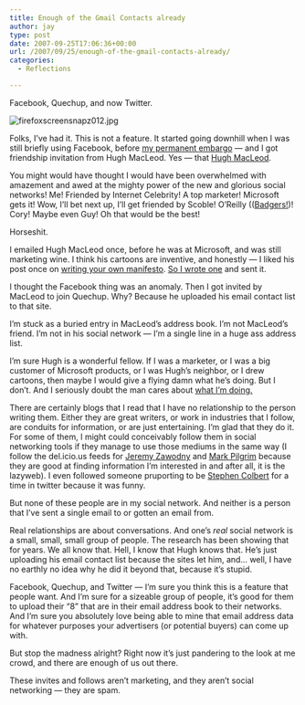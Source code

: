 ```yaml
---
title: Enough of the Gmail Contacts already
author: jay
type: post
date: 2007-09-25T17:06:36+00:00
url: /2007/09/25/enough-of-the-gmail-contacts-already/
categories:
  - Reflections

---
```

Facebook, Quechup, and now Twitter.

![firefoxscreensnapz012.jpg][1]

Folks, I’ve had it. This is not a feature. It started going downhill when I was still briefly using Facebook, before [my permanent embargo][2] — and I got friendship invitation from Hugh MacLeod. Yes — that [Hugh MacLeod][3].

You might would have thought I would have been overwhelmed with amazement and awed at the mighty power of the new and glorious social networks! Me! Friended by Internet Celebrity! A top marketer! Microsoft gets it! Wow, I’ll bet next up, I’ll get friended by Scoble! O’Reilly (([Badgers!][4])! Cory! Maybe even Guy! Oh that would be the best!

Horseshit.

I emailed Hugh MacLeod once, before he was at Microsoft, and was still marketing wine. I think his cartoons are inventive, and honestly — I liked his post once on [writing your own manifesto][5]. [So I wrote one][6] and sent it.

I thought the Facebook thing was an anomaly. Then I got invited by MacLeod to join Quechup. Why? Because he uploaded his email contact list to that site.

I’m stuck as a buried entry in MacLeod’s address book. I’m not MacLeod’s friend. I’m not in his social network — I’m a single line in a huge ass address list.

I’m sure Hugh is a wonderful fellow. If I was a marketer, or I was a big customer of Microsoft products, or I was Hugh’s neighbor, or I drew cartoons, then maybe I would give a flying damn what he’s doing. But I don’t. And I seriously doubt the man cares about [what I’m doing.][7]

There are certainly blogs that I read that I have no relationship to the person writing them. Either they are great writers, or work in industries that I follow, are conduits for information, or are just entertaining. I’m glad that they do it. For some of them, I might could conceivably follow them in social networking tools if they manage to use those mediums in the same way (I follow the del.icio.us feeds for [Jeremy Zawodny][8] and [Mark Pilgrim][9] because they are good at finding information I’m interested in and after all, it is the lazyweb). I even followed someone pruporting to be [Stephen Colbert][10] for a time in twitter because it was funny.

But none of these people are in my social network. And neither is a person that I’ve sent a single email to or gotten an email from.

Real relationships are about conversations. And one’s _real_ social network is a small, small, small group of people. The research has been showing that for years. We all know that. Hell, I know that Hugh knows that. He’s just uploading his email contact list because the sites let him, and… well, I have no earthly no idea why he did it beyond that, because it’s stupid.

Facebook, Quechup, and Twitter — I’m sure you think this is a feature that people want. And I’m sure for a sizeable group of people, it’s good for them to upload their “8” that are in their email address book to their networks. And I’m sure you absolutely love being able to mine that email address data for whatever purposes your advertisers (or potential buyers) can come up with.

But stop the madness alright? Right now it’s just pandering to the look at me crowd, and there are enough of us out there.

These invites and follows aren’t marketing, and they aren’t social networking — they are spam.

 [1]: https://cdn.rambleon.org/migrate/2007/09/firefoxscreensnapz012.jpg
 [2]: https://rambleon.org/2007/08/15/in-moratorium-permenantly/
 [3]: http://www.gapingvoid.com/
 [4]: https://rambleon.org/2007/05/11/beat-like-a-dead-krzyzanowskisaurus/
 [5]: http://www.gapingvoid.com/Moveable_Type/archives/003455.html
 [6]: https://rambleon.org/2006/11/24/my-manifesto/
 [7]: http://twitter.com/jasonadamyoung
 [8]: http://del.icio.us/jzawodn
 [9]: http://del.icio.us/wearehugh
 [10]: http://twitter.com/StephenColbert